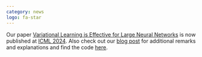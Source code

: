 ```yaml
---
category: news
logo: fa-star
---
```


Our paper [Variational Learning is Effective for Large Neural Networks](https://arxiv.org/abs/2402.17641) is now published at [ICML 2024](http://icml.cc).
Also check out our [blog post](https://team-approx-bayes.github.io/blog/ivon/) for additional remarks and explanations and find the code [here](https://github.com/team-approx-bayes/ivon).


  

